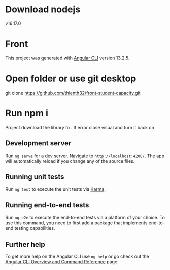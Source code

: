 # Download nodejs 
v16.17.0

# Front
This project was generated with [Angular CLI](https://github.com/angular/angular-cli) version 13.2.5.

# Open folder or use git desktop

git clone https://github.com/thienth32/front-student-capacity.git

# Run npm i
Project download the library to . If error  close visual and turn it back on

## Development server

Run `ng serve` for a dev server. Navigate to `http://localhost:4200/`. The app will automatically reload if you change any of the source files.

## Running unit tests

Run `ng test` to execute the unit tests via [Karma](https://karma-runner.github.io).

## Running end-to-end tests

Run `ng e2e` to execute the end-to-end tests via a platform of your choice. To use this command, you need to first add a package that implements end-to-end testing capabilities.

## Further help

To get more help on the Angular CLI use `ng help` or go check out the [Angular CLI Overview and Command Reference](https://angular.io/cli) page.
